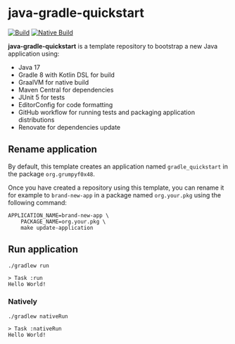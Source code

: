# java-gradle-quickstart

[![Build](https://github.com/grumpyf0x48/java-gradle-quickstart/actions/workflows/build.yml/badge.svg)](https://github.com/grumpyf0x48/java-gradle-quickstart/actions/workflows/build.yml)
[![Native Build](https://github.com/grumpyf0x48/java-gradle-quickstart/actions/workflows/native_build.yml/badge.svg)](https://github.com/grumpyf0x48/java-gradle-quickstart/actions/workflows/native_build.yml)

**java-gradle-quickstart** is a template repository to bootstrap a new Java application using:

- Java 17
- Gradle 8 with Kotlin DSL for build
- GraalVM for native build
- Maven Central for dependencies
- JUnit 5 for tests
- EditorConfig for code formatting
- GitHub workflow for running tests and packaging application distributions
- Renovate for dependencies update

## Rename application

By default, this template creates an application named `gradle_quickstart` in the package `org.grumpyf0x48`.

Once you have created a repository using this template, you can rename it for example to `brand-new-app` in a package named `org.your.pkg` using the following command:

```shell
APPLICATION_NAME=brand-new-app \
    PACKAGE_NAME=org.your.pkg \
    make update-application
```

## Run application

```shell
./gradlew run

> Task :run
Hello World!
```

### Natively

```shell
./gradlew nativeRun

> Task :nativeRun
Hello World!
```
